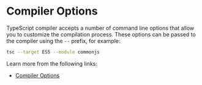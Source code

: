 # Compiler Options

TypeScript compiler accepts a number of command line options that allow you to customize the compilation process. These options can be passed to the compiler using the `--` prefix, for example:

```bash
tsc --target ES5 --module commonjs
```

Learn more from the following links:

- [Compiler Options](https://www.typescriptlang.org/docs/handbook/compiler-options.html)